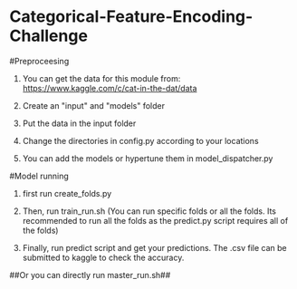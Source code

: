 # Categorical-Feature-Encoding-Challenge

#Preproceesing

1. You can get the data for this module from: https://www.kaggle.com/c/cat-in-the-dat/data 

2. Create an "input" and "models" folder

3. Put the data in the input folder

4. Change the directories in config.py according to your locations

5. You can add the models or hypertune them in model_dispatcher.py

#Model running

1. first run create_folds.py 

2. Then, run train_run.sh (You can run specific folds or all the folds. Its recommended to run all the folds as the predict.py script requires all of the folds) 

3. Finally, run predict script and get your predictions. The .csv file can be submitted to kaggle to check the accuracy. 

##Or you can directly run master_run.sh##
